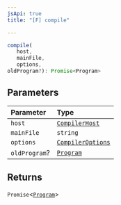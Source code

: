 ```yaml
---
jsApi: true
title: "[F] compile"

---
```

```ts
compile(
   host, 
   mainFile, 
   options, 
oldProgram?): Promise<Program>
```

## Parameters

| Parameter | Type |
| :------ | :------ |
| `host` | [`CompilerHost`](../interfaces/CompilerHost.md) |
| `mainFile` | `string` |
| `options` | [`CompilerOptions`](../interfaces/CompilerOptions.md) |
| `oldProgram`? | [`Program`](../interfaces/Program.md) |

## Returns

`Promise`<[`Program`](../interfaces/Program.md)\>
